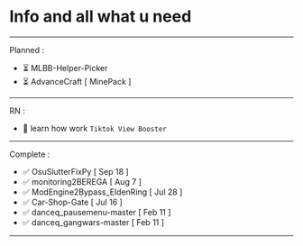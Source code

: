 # Info and all what u need


_______________________

Planned :
- ⏳ MLBB-Helper-Picker
- ⏳ AdvanceCraft [ MinePack ] 

_________________________

RN :
- 🏃 learn how work `Tiktok View Booster`

_________________________

Complete :

- ✅ OsuSlutterFixPy [ Sep 18 ] 
- ✅ monitoring2BEREGA [ Aug 7 ]
- ✅ ModEngine2Bypass_EldenRing  [ Jul 28 ]
- ✅ Car-Shop-Gate [ Jul 16 ]
- ✅ danceq_pausemenu-master [ Feb 11 ]
- ✅ danceq_gangwars-master [ Feb 11 ]

_________________________
